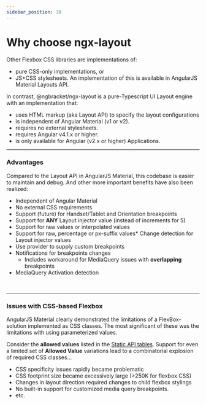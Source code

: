 ```yaml
---
sidebar_position: 38
---
```


# Why choose ngx-layout

Other Flexbox CSS libraries are implementations of:

- pure CSS-only implementations, or
- JS+CSS stylesheets. An implementation of this is available in AngularJS Material Layouts API.

In contrast, @ngbracket/ngx-layout is a pure-Typescript UI Layout engine with an implementation that:

- uses HTML markup (aka Layout API) to specify the layout configurations
- is independent of Angular Material (v1 or v2).
- requires no external stylesheets.
- requires Angular v4.1.x or higher.
- is only available for Angular (v2.x or higher) Applications.

---

### Advantages

Compared to the Layout API in AngularJS Material, this codebase is easier to maintain and debug.
And other more important benefits have also been realized:

- Independent of Angular Material
- No external CSS requirements
- Support (future) for Handset/Tablet and Orientation breakpoints
- Support for **ANY** Layout injector value (instead of increments for 5)
- Support for raw values or interpolated values
- Support for raw, percentage or px-suffix values\* Change detection for Layout injector values
- Use provider to supply custom breakpoints
- Notifications for breakpoints changes
  - Includes workaround for MediaQuery issues with **overlapping** breakpoints
- MediaQuery Activation detection

<br/>

---

### Issues with CSS-based Flexbox

AngularJS Material clearly demonstrated the limitations of a FlexBox-solution implemented as CSS classes. The most
significant of these was the limitations with using parameterized values.

Consider the **allowed values** listed in the
[Static API tables](https://github.com/ngbracket/ngx-layout/wiki/Declarative-API-Overview#api-for-dom-containers).
Support for even a limited set of **Allowed Value** variations lead to a combinatorial explosion of required CSS
classes...

- CSS specificity issues rapidly became problematic
- CSS footprint size became excessively large (>250K for flexbox CSS)
- Changes in layout direction required changes to child flexbox stylings
- No built-in support for customized media query breakpoints.
- etc.
